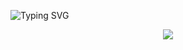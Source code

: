 ![Typing SVG](https://readme-typing-svg.demolab.com?font=Fira+Code&size=28&duration=2000&pause=1000&color=F7768E&center=true&vCenter=true&multiline=true&width=600&lines=The+sea+doesn’t+get+wet+in+the+rain.;ML+Researcher+%7C+FPGA+%7C+LLM+%7C+Quantization;Let's+optimize+everything!)


<p align="center">
  <img src="https://readme-typing-svg.demolab.com?font=JetBrains+Mono&size=24&duration=2800&pause=1600&color=4FC1E9&background=00000000&center=true&vCenter=true&multiline=true&width=720&height=60&lines=No+emotion.+Only+logic.;Silicon+doesn’t+care.+It+just+executes.;Optimized.+Deterministic.+Cold.">
</p>

